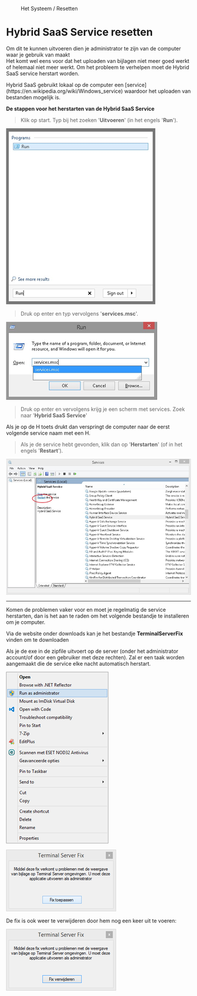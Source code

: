 <properties>
	<page>
		<title>Bijlages uploaden werkt niet meer</title>
	</page>
	<menu>
		<position>Het Systeem / Resetten</position> 
		<title>Hybrid SaaS Service resetten</title>
	</menu>
</properties>

# Hybrid SaaS Service resetten #

<div class="warning">
Om dit te kunnen uitvoeren dien je administrator te zijn van de computer waar je gebruik van maakt
</div

Het komt wel eens voor dat het uploaden van bijlagen niet meer goed werkt of helemaal niet meer werkt. Om het probleem te verhelpen moet de Hybrid SaaS service herstart worden.

<div class="info">
Hybrid SaaS gebruikt lokaal op de computer een [service](https://en.wikipedia.org/wiki/Windows_service) waardoor het uploaden van bestanden mogelijk is.
</div>

**De stappen voor het herstarten van de Hybrid SaaS Service**

>Klik op start.
>Typ bij het zoeken '**Uitvoeren**' (in het engels '**Run**').

![](images/start-menu-zoeken-run.jpg)

>Druk op enter en typ vervolgens '**services.msc**'.

![](images/services.jpg)

>Druk op enter en vervolgens krijg je een scherm met services. Zoek naar '**Hybrid SaaS Service**'

<div class="tip">
Als je op de H toets drukt dan verspringt de computer naar de eerst volgende service naam met een H. 
</div>

>Als je de service hebt gevonden, klik dan op '**Herstarten**' (of in het engels '**Restart**').

![](images/herstarten-service.jpg)


----------

Komen de problemen vaker voor en moet je regelmatig de service herstarten, dan is het aan te raden om het volgende bestandje te installeren om je computer.

Via de website [](http://hybridsaas.com/support) onder downloads kan je het bestandje **TerminalServerFix** vinden om te downloaden

Als je de exe in de zipfile uitvoert op de server (onder het administrator account/of door een gebruiker met deze rechten). Zal er een taak worden aangemaakt die de service elke nacht automatisch herstart.

![](images/1.png)

![](images/2.png)

De fix is ook weer te verwijderen door hem nog een keer uit te voeren:

![](images/3.png)